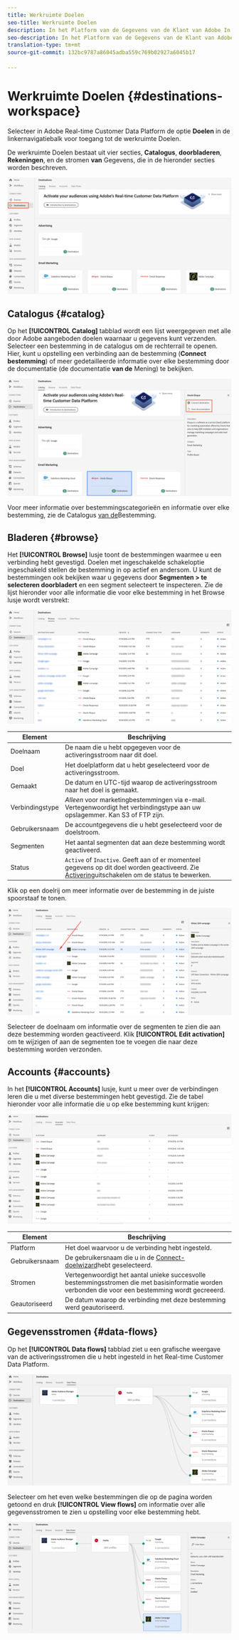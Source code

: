 ```yaml
---
title: Werkruimte Doelen
seo-title: Werkruimte Doelen
description: In het Platform van de Gegevens van de Klant van Adobe In real time, uitgezochte Doelen van de linkernavigatiebar om tot de bestemmingswerkruimte toegang te hebben.
seo-description: In het Platform van de Gegevens van de Klant van Adobe In real time, uitgezochte Doelen van de linkernavigatiebar om tot de bestemmingswerkruimte toegang te hebben.
translation-type: tm+mt
source-git-commit: 132bc9787a86045adba559c769b02927a6045b17

---
```



# Werkruimte Doelen {#destinations-workspace}

Selecteer in Adobe Real-time Customer Data Platform de optie **Doelen** in de linkernavigatiebalk voor toegang tot de werkruimte Doelen.

De werkruimte Doelen bestaat uit vier secties, **Catalogus**, **doorbladeren**, **Rekeningen**, en de stromen **van** Gegevens, die in de hieronder secties worden beschreven.

![Overzicht van bestemmingen](/help/rtcdp/destinations/assets/destinations-overview.png)

## Catalogus {#catalog}

Op het **[!UICONTROL Catalog]** tabblad wordt een lijst weergegeven met alle door Adobe aangeboden doelen waarnaar u gegevens kunt verzenden. Selecteer een bestemming in de catalogus om de rechterrail te openen. Hier, kunt u opstelling een verbinding aan de bestemming (**Connect bestemming**) of meer gedetailleerde informatie over elke bestemming door de documentatie (de documentatie **van de** Mening) te bekijken.

![Opties voor doelcatalogus](/help/rtcdp/destinations/assets/destination-ui-catalog-options.png)

Voor meer informatie over bestemmingscategorieën en informatie over elke bestemming, zie de Catalogus [van de](/help/rtcdp/destinations/destinations-catalog.md)Bestemming.

## Bladeren {#browse}

Het **[!UICONTROL Browse]** lusje toont de bestemmingen waarmee u een verbinding hebt gevestigd. Doelen met ingeschakelde schakeloptie ingeschakeld stellen de bestemming in op actief en andersom. U kunt de bestemmingen ook bekijken waar u gegevens door **Segmenten > te selecteren doorbladert** en een segment selecteert te inspecteren. Zie de lijst hieronder voor alle informatie die voor elke bestemming in het Browse lusje wordt verstrekt:

![Tabblad Bladeren](/help/rtcdp/destinations/assets/browse-tab.png)

| Element | Beschrijving |
---------|----------
| Doelnaam | De naam die u hebt opgegeven voor de activeringsstroom naar dit doel. |
| Doel | Het doelplatform dat u hebt geselecteerd voor de activeringsstroom. |
| Gemaakt | De datum en UTC-tijd waarop de activeringsstroom naar het doel is gemaakt. |
| Verbindingstype | *Alleen* voor marketingbestemmingen via e-mail. Vertegenwoordigt het verbindingstype aan uw opslagemmer. Kan S3 of FTP zijn. |
| Gebruikersnaam | De accountgegevens die u hebt geselecteerd voor de doelstroom. |
| Segmenten | Het aantal segmenten dat aan deze bestemming wordt geactiveerd. |
| Status | `Active` of `Inactive`. Geeft aan of er momenteel gegevens op dit doel worden geactiveerd. Zie [Activering](/help/rtcdp/destinations/activate-destinations.md#disable-activation)uitschakelen om de status te bewerken. |

Klik op een doelrij om meer informatie over de bestemming in de juiste spoorstaaf te tonen.

![Doelrij klikken](/help/rtcdp/destinations/assets/click-destination-row.png)

Selecteer de doelnaam om informatie over de segmenten te zien die aan deze bestemming worden geactiveerd. Klik **[!UICONTROL Edit activation]** om te wijzigen of aan de segmenten toe te voegen die naar deze bestemming worden verzonden.

## Accounts {#accounts}

In het **[!UICONTROL Accounts]** lusje, kunt u meer over de verbindingen leren die u met diverse bestemmingen hebt gevestigd. Zie de tabel hieronder voor alle informatie die u op elke bestemming kunt krijgen:

![Het tabblad Accounts](/help/rtcdp/destinations/assets/accounts-tab.png)

| Element | Beschrijving |
---------|----------
| Platform | Het doel waarvoor u de verbinding hebt ingesteld. |
| Gebruikersnaam | De gebruikersnaam die u in de [Connect-doelwizard](/help/rtcdp/destinations/email-marketing-destinations.md#connect-destination)hebt geselecteerd. |
| Stromen | Vertegenwoordigt het aantal unieke succesvolle bestemmingsstromen die met basisinformatie worden verbonden die voor een bestemming wordt gecreeerd. |
| Geautoriseerd | De datum waarop de verbinding met deze bestemming werd geautoriseerd. |

## Gegevensstromen {#data-flows}

Op het **[!UICONTROL Data flows]** tabblad ziet u een grafische weergave van de activeringsstromen die u hebt ingesteld in het Real-time Customer Data Platform.

![Data-flows1](/help/rtcdp/destinations/assets/data-flows1.png)

Selecteer om het even welke bestemmingen die op de pagina worden getoond en druk **[!UICONTROL View flows]** om informatie over alle gegevensstromen te zien u opstelling voor elke bestemming hebt.

![Data-flows2](/help/rtcdp/destinations/assets/data-flows2.png)
